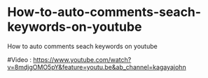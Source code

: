 # How-to-auto-comments-seach-keywords-on-youtube
How to auto comments  seach keywords on youtube

#Video :
https://www.youtube.com/watch?v=8mdjgOMO5pY&feature=youtu.be&ab_channel=kagayajohn
